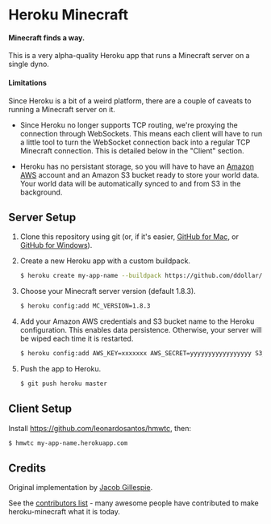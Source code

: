 # Heroku Minecraft

#### Minecraft finds a way.

This is a very alpha-quality Heroku app that runs a Minecraft server on a single dyno.

#### Limitations

Since Heroku is a bit of a weird platform, there are a couple of caveats to running a Minecraft server on it.

* Since Heroku no longer supports TCP routing, we're proxying the connection through WebSockets. This means each client will have to run a little tool to turn the WebSocket connection back into a regular TCP Minecraft connection. This is detailed below in the "Client" section.

* Heroku has no persistant storage, so you will have to have an [Amazon AWS](http://aws.amazon.com) account and an Amazon S3 bucket ready to store your world data. Your world data will be automatically synced to and from S3 in the background.

## Server Setup

1. Clone this repository using git (or, if it's easier, [GitHub for Mac](http://mac.github.com), or [GitHub for Windows](http://windows.github.com)).

2. Create a new Heroku app with a custom buildpack.

   ```bash
   $ heroku create my-app-name --buildpack https://github.com/ddollar/heroku-buildpack-multi.git
   ```

3. Choose your Minecraft server version (default 1.8.3).

   ```bash
   $ heroku config:add MC_VERSION=1.8.3
   ```

4. Add your Amazon AWS credentials and S3 bucket name to the Heroku configuration. This enables data persistence. Otherwise, your server will be wiped each time it is restarted.

   ```bash
   $ heroku config:add AWS_KEY=xxxxxxx AWS_SECRET=yyyyyyyyyyyyyyyyy S3_BUCKET=my-bucket-name
   ```

5. Push the app to Heroku.

   ```bash
   $ git push heroku master
   ```

## Client Setup

Install https://github.com/leonardosantos/hmwtc, then:

   ```bash
   $ hmwtc my-app-name.herokuapp.com
   ```

## Credits

Original implementation by [Jacob Gillespie](https://github.com/jacobwgillespie).

See the [contributors list](https://github.com/jacobwgillespie/heroku-minecraft/graphs/contributors) - many awesome people have contributed to make heroku-minecraft what it is today.
